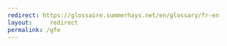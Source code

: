 ```yaml
---
redirect: https://glossaire.summerhays.net/en/glossary/fr-en
layout:     redirect
permalink: /gfe
---
```

